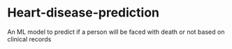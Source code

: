 # Heart-disease-prediction
An ML model to predict if a person will be faced with death or not based on clinical records 
